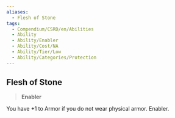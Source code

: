 ```yaml
---
aliases:
  - Flesh of Stone
tags:
  - Compendium/CSRD/en/Abilities
  - Ability
  - Ability/Enabler
  - Ability/Cost/NA
  - Ability/Tier/Low
  - Ability/Categories/Protection
---
```

  
    
## Flesh of Stone    
>**Enabler**  
    
You have +1 to Armor if you do not wear physical armor. Enabler.